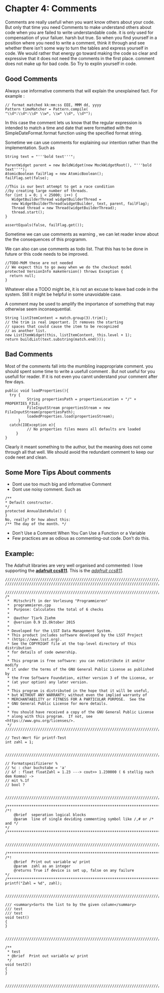# Chapter 4: Comments
Comments are really usefull when you want know others about your code. But only that time you need Comments to make understand others about code when you are failed to write understandable code. it is only used for compensation of your failuer. harsh but true.
 So when you find yourself in a position where you need to write a comment, think it
through and see whether there isn’t some way to turn the tables and express yourself in
code. We would rather that energy go toward making the code so clear and expressive that it
does not need the comments in the first place. comment does not make up for bad code. So Try to explin yourself in code.

## Good Comments
Always use informative comments that will explain the unexplained fact. For example :

```
// format matched kk:mm:ss EEE, MMM dd, yyyy
Pattern timeMatcher = Pattern.compile(
"\\d*:\\d*:\\d* \\w*, \\w* \\d*, \\d*");
```

In this case the comment lets us know that the regular expression is intended to match a
time and date that were formatted with the SimpleDateFormat.format function using the
specified format string.

Sometime we can use comments for explaining our intention rather than the implementation. Such as

```
String text = "'''bold text'''";

ParentWidget parent = new BoldWidget(new MockWidgetRoot(), "'''bold text'''");
AtomicBoolean failFlag = new AtomicBoolean();
failFlag.set(false);

//This is our best attempt to get a race condition
//by creating large number of threads.
for (int i = 0; i < 25000; i++) {
   WidgetBuilderThread widgetBuilderThread =
   new WidgetBuilderThread(widgetBuilder, text, parent, failFlag);
   Thread thread = new Thread(widgetBuilderThread);
   thread.start();
}

assertEquals(false, failFlag.get());
```

Sometime we can use comments as warning , we can let reader know about the the consequences of this programm. 

We can also can use comments as todo list. That this has to be done in future or this code needs to be improved. 

```
//TODO-MdM these are not needed
// We expect this to go away when we do the checkout model
protected VersionInfo makeVersion() throws Exception {
  return null;
}
```
Whatever else a TODO might be, it is not an excuse to leave bad code in
the system. Still it might be helpful in some unavoidable case.

A comment may be used to amplify the importance of something that may otherwise seem
inconsequential.
```
String listItemContent = match.group(3).trim();
// the trim is real important. It removes the starting
// spaces that could cause the item to be recognized
// as another list.
new ListItemWidget(this, listItemContent, this.level + 1);
return buildList(text.substring(match.end()));
```

## Bad Comments

Most of the comments fall into the mumbling inappropriate comment. you should spent some time to write a usefull comment . But not useful for you usefull for reader. If it is not even you cannt understand your comment after few days. 

```
public void loadProperties(){
  try {
          String propertiesPath = propertiesLocation + "/" + PROPERTIES_FILE;
          FileInputStream propertiesStream = new FileInputStream(propertiesPath);
          loadedProperties.load(propertiesStream);
      }
  catch(IOException e){
          // No properties files means all defaults are loaded
     }
}
```

Clearly it meant something to the
author, but the meaning does not come through all that well.
We should avoid the redundant comment to keep our code neet and clean. 


## Some More Tips About comments
* Dont use too much big and informative Comment
* Dont use noisy comment. Such as
```
/**
* Default constructor.
*/
protected AnnualDateRule() {
}
No, really? Or how about this:
/** The day of the month. */
```
* Don’t Use a Comment When You Can Use a Function or a Variable
* Few practices are as odious as commenting-out code. Don’t do this.

## Example:
The Adafruit libraries are very well organised and commented:
I love supporting the **[adafruit ccs811](https://github.com/adafruit/Adafruit_CCS811/blob/master/Adafruit_CCS811.cpp)**.
This is the *[adafruit ccs811](https://github.com/adafruit/Adafruit_CCS811/blob/master/Adafruit_CCS811.cpp)*.

```
///////////////////////////////////////////////////////////////////////////////////////////////////////////////////////////////////////////
///////////////////////////////////////////////////////////////////////////////////////////////////////////////////////////////////////////

///////////////////////////////////////////////////////////////////////////////////////////////////////////////////////////////////////////
/*
 *  Mitschrift in der Vorlesung "Programmieren"
 *  programmieren.cpp
 *  Purpose: Calculates the total of 6 checks
 *
 *  @author Tjark Ziehm
 *  @version 0.9 15.Oktober 2015 
 *
 * Developed for the LSST Data Management System.
 * This product includes software developed by the LSST Project
 * (https://www.lsst.org).
 * See the COPYRIGHT file at the top-level directory of this distribution
 * for details of code ownership.
 *
 * This program is free software: you can redistribute it and/or modify
 * it under the terms of the GNU General Public License as published by
 * the Free Software Foundation, either version 3 of the License, or
 * (at your option) any later version.
 *
 * This program is distributed in the hope that it will be useful,
 * but WITHOUT ANY WARRANTY; without even the implied warranty of
 * MERCHANTABILITY or FITNESS FOR A PARTICULAR PURPOSE.  See the
 * GNU General Public License for more details.
 *
 * You should have received a copy of the GNU General Public License
 * along with this program.  If not, see <https://www.gnu.org/licenses/>.
 */
///////////////////////////////////////////////////////////////////////////////////////////////////////////////////////////////////////////

// Test-Wert für printf-Test
int zahl = 1;


///////////////////////////////////////////////////////////////////////////////////////////////////////////////////////////////////////////

// Formatspezifizierer %
// %c : char buchstabe = 'a'
// &f : float floatZahl = 1.23 ---> cout>> 1.230000 ( 6 stellig nach dem Komma) ->
// mit %.1f
// bool ?


///////////////////////////////////////////////////////////////////////////////////////////////////////////////////////////////////////////

/**************************************************************************/
/*!    
    @brief  seperation logical blocks
    @param  line of single deviding commenting symbol like /,# or /* and */    
*/
/**************************************************************************/


///////////////////////////////////////////////////////////////////////////////////////////////////////////////////////////////////////////

/**************************************************************************/
/*!    
    @brief  Print out variable w/ print 
    @param  zahl as an integer
    @returns True if device is set up, false on any failure
*/
/**************************************************************************/
printf("Zahl = %d", zahl);


///////////////////////////////////////////////////////////////////////////////////////////////////////////////////////////////////////////

/// <summary>Sorts the list to by the given column</summary>
/// test
/// test
void test()
{
}


///////////////////////////////////////////////////////////////////////////////////////////////////////////////////////////////////////////

/**
 * test 
 * @brief  Print out variable w/ print 
 */
void test2()
{
}


///////////////////////////////////////////////////////////////////////////////////////////////////////////////////////////////////////////

```




